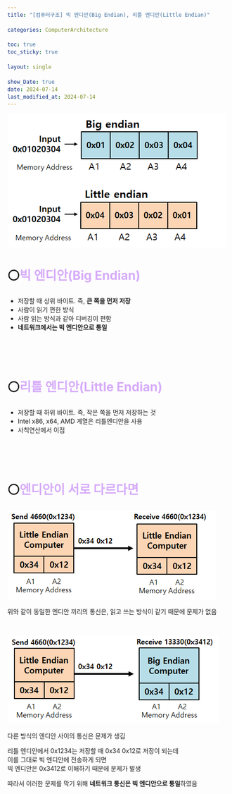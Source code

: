 ```yaml
---
title: "[컴퓨터구조] 빅 엔디안(Big Endian), 리틀 엔디안(Little Endian)"

categories: ComputerArchitecture

toc: true
toc_sticky: true

layout: single

show_Date: true
date: 2024-07-14
last_modified_at: 2024-07-14
---
```


![img](../../assets/images/2024-07-14-catest/img.png)

# ⚪<span style="color: #D6ABFA;">빅 엔디안(Big Endian)</span>

- 저장할 때 상위 바이트. 즉, **큰 쪽을 먼저 저장**
- 사람이 읽기 편한 방식
- 사람 읽는 방식과 같아 디버깅이 편함
- **네트워크에서는 빅 엔디안으로 통일**

<br>

<br>

<br>

# ⚪<span style="color: #D6ABFA;">리틀 엔디안(Little Endian)</span>

- 저장할 때 하위 바이트. 즉, 작은 쪽을 먼저 저장하는 것
- Intel x86, x64, AMD 계열은 리틀엔디안을 사용
- 사칙연산에서 이점

<br>

<br>

<br>

# ⚪<span style="color: #D6ABFA;">엔디안이 서로 다르다면</span>

![img](../../assets/images/2024-07-14-catest/img-1721296547070-1.png)

위와 같이 동일한 엔디안 끼리의 통신은, 읽고 쓰는 방식이 같기 때문에 문제가 없음

<br>

![img](../../assets/images/2024-07-14-catest/img-1721296565283-4.png)

다른 방식의 엔디안 사이의 통신은 문제가 생김

리틀 엔디안에서 0x1234는 저장할 때 0x34 0x12로 저장이 되는데   
이를 그대로 빅 엔디안에 전송하게 되면   
빅 엔디안은 0x3412로 이해하기 때문에 문제가 발생

따라서 이러한 문제를 막기 위해 **네트워크 통신은 빅 엔디안으로 통일**하였음
